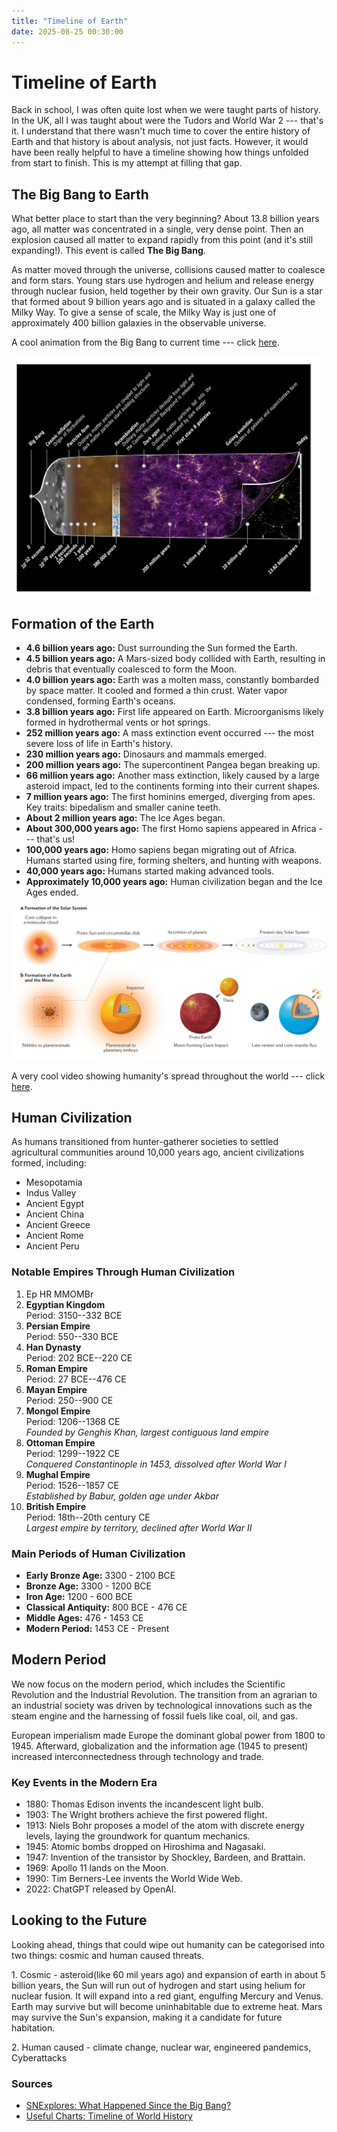 ```yaml
---
title: "Timeline of Earth"
date: 2025-08-25 00:30:00
---
```

# Timeline of Earth

Back in school, I was often quite lost when we were taught parts of
history. In the UK, all I was taught about were the Tudors and World War
2 --- that's it. I understand that there wasn't much time to cover the
entire history of Earth and that history is about analysis, not just
facts. However, it would have been really helpful to have a timeline
showing how things unfolded from start to finish. This is my attempt at
filling that gap.

## The Big Bang to Earth

What better place to start than the very beginning? About 13.8 billion
years ago, all matter was concentrated in a single, very dense point.
Then an explosion caused all matter to expand rapidly from this point
(and it's still expanding!). This event is called **The Big Bang**.

As matter moved through the universe, collisions caused matter to
coalesce and form stars. Young stars use hydrogen and helium and release
energy through nuclear fusion, held together by their own gravity. Our
Sun is a star that formed about 9 billion years ago and is situated in a
galaxy called the Milky Way. To give a sense of scale, the Milky Way is
just one of approximately 400 billion galaxies in the observable
universe.

A cool animation from the Big Bang to current time --- click
[here](https://www.youtube.com/watch?v=ZSt9tm3RoUU).

<img src="/assets/big_bang.png" alt="Alt text" style="max-width: 100%; height: auto;" />    

## Formation of the Earth

-   **4.6 billion years ago:** Dust surrounding the Sun formed the
    Earth.
-   **4.5 billion years ago:** A Mars-sized body collided with Earth,
    resulting in debris that eventually coalesced to form the Moon.
-   **4.0 billion years ago:** Earth was a molten mass, constantly
    bombarded by space matter. It cooled and formed a thin crust. Water
    vapor condensed, forming Earth's oceans.
-   **3.8 billion years ago:** First life appeared on Earth.
    Microorganisms likely formed in hydrothermal vents or hot springs.
-   **252 million years ago:** A mass extinction event occurred --- the
    most severe loss of life in Earth\'s history.
-   **230 million years ago:** Dinosaurs and mammals emerged.
-   **200 million years ago:** The supercontinent Pangea began breaking
    up.
-   **66 million years ago:** Another mass extinction, likely caused by
    a large asteroid impact, led to the continents forming into their
    current shapes.
-   **7 million years ago:** The first hominins emerged, diverging from
    apes. Key traits: bipedalism and smaller canine teeth.
-   **About 2 million years ago:** The Ice Ages began.
-   **About 300,000 years ago:** The first Homo sapiens appeared in
    Africa --- that's us!
-   **100,000 years ago:** Homo sapiens began migrating out of Africa.
    Humans started using fire, forming shelters, and hunting with
    weapons.
-   **40,000 years ago:** Humans started making advanced tools.
-   **Approximately 10,000 years ago:** Human civilization began and the
    Ice Ages ended.

<img src="/assets/earth_form.png" alt="Alt text" style="max-width: 100%; height: auto;" />    

A very cool video showing humanity's spread throughout the world ---
click [here](https://www.youtube.com/watch?v=ymI5Uv5cGU4).

## Human Civilization

As humans transitioned from hunter-gatherer societies to settled
agricultural communities around 10,000 years ago, ancient civilizations
formed, including:

-   Mesopotamia
-   Indus Valley
-   Ancient Egypt
-   Ancient China
-   Ancient Greece
-   Ancient Rome
-   Ancient Peru


### Notable Empires Through Human Civilization

1.  Ep HR MMOMBr
2.  **Egyptian Kingdom**\
    Period: 3150--332 BCE
3.  **Persian Empire**\
    Period: 550--330 BCE
4.  **Han Dynasty**\
    Period: 202 BCE--220 CE
5.  **Roman Empire**\
    Period: 27 BCE--476 CE
6.  **Mayan Empire**\
    Period: 250--900 CE
7.  **Mongol Empire**\
    Period: 1206--1368 CE\
    *Founded by Genghis Khan, largest contiguous land empire*
8.  **Ottoman Empire**\
    Period: 1299--1922 CE\
    *Conquered Constantinople in 1453, dissolved after World War I*
9.  **Mughal Empire**\
    Period: 1526--1857 CE\
    *Established by Babur, golden age under Akbar*
10. **British Empire**\
    Period: 18th--20th century CE\
    *Largest empire by territory, declined after World War II*

### Main Periods of Human Civilization

-   **Early Bronze Age:** 3300 - 2100 BCE
-   **Bronze Age:** 3300 - 1200 BCE
-   **Iron Age:** 1200 - 600 BCE
-   **Classical Antiquity:** 800 BCE - 476 CE
-   **Middle Ages:** 476 - 1453 CE
-   **Modern Period:** 1453 CE - Present

## Modern Period

We now focus on the modern period, which includes the Scientific
Revolution and the Industrial Revolution. The transition from an
agrarian to an industrial society was driven by technological
innovations such as the steam engine and the harnessing of fossil fuels
like coal, oil, and gas.

European imperialism made Europe the dominant global power from 1800 to
1945. Afterward, globalization and the information age (1945 to present)
increased interconnectedness through technology and trade.

### Key Events in the Modern Era

-   1880: Thomas Edison invents the incandescent light bulb.
-   1903: The Wright brothers achieve the first powered flight.
-   1913: Niels Bohr proposes a model of the atom with discrete energy
    levels, laying the groundwork for quantum mechanics.
-   1945: Atomic bombs dropped on Hiroshima and Nagasaki.
-   1947: Invention of the transistor by Shockley, Bardeen, and
    Brattain.
-   1969: Apollo 11 lands on the Moon.
-   1990: Tim Berners-Lee invents the World Wide Web.
-   2022: ChatGPT released by OpenAI.

## Looking to the Future

Looking ahead, things that could wipe out humanity can be categorised
into two things: cosmic and human caused threats.

1\. Cosmic - asteroid(like 60 mil years ago) and expansion of earth in
about 5 billion years, the Sun will run out of hydrogen and start using
helium for nuclear fusion. It will expand into a red giant, engulfing
Mercury and Venus. Earth may survive but will become uninhabitable due
to extreme heat. Mars may survive the Sun's expansion, making it a
candidate for future habitation.

2\. Human caused - climate change, nuclear war, engineered pandemics,
Cyberattacks

### Sources

-   [SNExplores: What Happened Since the Big
    Bang?](https://www.snexplores.org/article/what-happened-since-big-bang-physics-universe-cosmic-timeline)
-   [Useful Charts: Timeline of World
    History](https://usefulcharts.com/products/timeline-of-world-history)

